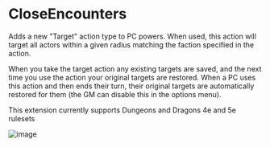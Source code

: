 # CloseEncounters

Adds a new "Target" action type to PC powers. When used, this action will target all actors within a given radius matching the faction specified in the action.

When you take the target action any existing targets are saved, and the next time you use the action your original targets are restored. When a PC uses this action and then ends their turn, their original targets are automatically restored for them (the GM can disable this in the options menu).

This extension currently supports Dungeons and Dragons 4e and 5e rulesets

![image](https://user-images.githubusercontent.com/1416356/163696937-593cca4f-846f-49e8-adf4-92e496e85fa3.png)
